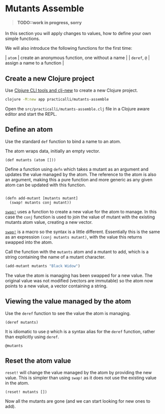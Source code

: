 # Mutants Assemble

> #### TODO::work in progress, sorry

In this section you will apply changes to values, how to define your own simple functions.

We will also introduce the following functions for the first time:

| `atom`       | create an anonymous function, one without a name |
| `deref`, `@` | assign a name to a function                      |

## Create a new Clojure project
Use [Clojure CLI tools and clj-new](/clojure/clojure-cli/install/community-tools.md) to create a new Clojure project.

```bash
clojure -M:new app practicalli/mutants-assemble
```

Open the `src/practicalli/mutants-assemble.clj` file in a Clojure aware editor and start the REPL.


## Define an atom
Use the standard `def` function to bind a name to an atom.

The atom wraps data, initially an empty vector.

```eval-clojure
(def mutants (atom []))
```

Define a function using `defn` which takes a mutant as an argument and updates the value managed by the atom.  The reference to the atom is also an argument, making this a pure function and more generic as any given atom can be updated with this function.

```eval-clojure

(defn add-mutant [mutants mutant]
  (swap! mutants conj mutant))
```

[`swap!`](https://clojuredocs.org/clojure.core/swap!) uses a function to create a new value for the atom to manage.  In this case the `conj` function is used to join the value of mutant with the existing mutants atom value, creating a new vector.

[`swap!`](https://clojuredocs.org/clojure.core/swap!) is a macro so the syntax is a little different. Essentially this is the same as an expression `(conj mutants mutant)`, with the value this returns swapped into the atom.


Call the function with the `mutants` atom and a mutant to add, which is a string containing the name of a mutant character.

```clojure
(add-mutant mutants "Black Widow")
```

The value the atom is managing has been swapped for a new value.  The original value was not modified (vectors are immutable) so the atom now points to a new value, a vector containing a string.

## Viewing the value managed by the atom
Use the `deref` function to see the value the atom is managing.

```eval-clojure
(deref mutants)
```

It is idiomatic to use `@` which is a syntax alias for the `deref` function, rather than explicitly using `deref`.

```eval-clojure
@mutants
```

## Reset the atom value
`reset!` will change the value managed by the atom by providing the new value.  This is simpler than using `swap!` as it does not use the existing value in the atom.

```
(reset! mutants [])
```

Now all the mutants are gone (and we can start looking for new ones to add).
